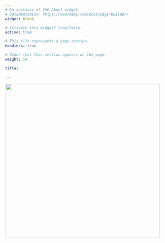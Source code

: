```yaml
---
# An instance of the About widget.
# Documentation: https://wowchemy.com/docs/page-builder/
widget: blank

# Activate this widget? true/false
active: true

# This file represents a page section.
headless: true

# Order that this section appears on the page.
weight: 14

title: 

---
```


<center><img src="https://raw.githubusercontent.com/computationales/geco_website/main/assets/media/logos/ubern_logos.png" width = 500/></center>
